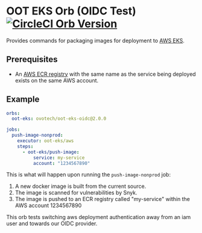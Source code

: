 # OOT EKS Orb (OIDC Test) [![CircleCI Orb Version](https://img.shields.io/badge/endpoint.svg?url=https://badges.circleci.io/orb/ovotech/oot-eks-oidc)](https://circleci.com/orbs/registry/orb/ovotech/oot-eks-oidc)

Provides commands for packaging images for deployment to [AWS EKS](https://aws.amazon.com/eks/).

## Prerequisites

- An [AWS ECR registry](https://aws.amazon.com/ecr/) with the same name as the service being deployed exists on the same AWS account.

## Example

```yaml
orbs:
  oot-eks: ovotech/oot-eks-oidc@2.0.0

jobs:
  push-image-nonprod:
    executor: oot-eks/aws
    steps:
      - oot-eks/push-image:
          service: my-service
          account: "1234567890"
```

This is what will happen upon running the `push-image-nonprod` job:

1. A new docker image is built from the current source.
2. The image is scanned for vulnerabilities by Snyk.
3. The image is pushed to an ECR registry called "my-service" within the AWS account 1234567890

This orb tests switching aws deployment authentication away from an iam user and towards our OIDC provider.
